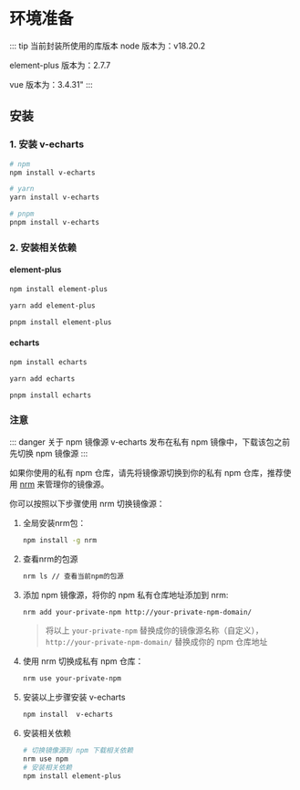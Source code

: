 # 环境准备

::: tip 当前封装所使用的库版本
node 版本为：v18.20.2

element-plus 版本为：2.7.7

vue 版本为：3.4.31"
:::

## 安装

### 1. 安装 v-echarts

```bash
# npm
npm install v-echarts
```

```bash
# yarn
yarn install v-echarts
```

```bash
# pnpm
pnpm install v-echarts
```

### 2. 安装相关依赖

#### element-plus

```bash
npm install element-plus
```

```bash
yarn add element-plus
```

```bash
pnpm install element-plus
```

#### echarts

```bash
npm install echarts
```

```bash
yarn add echarts
```

```bash
pnpm install echarts
```

### 注意

::: danger 关于 npm 镜像源
v-echarts 发布在私有 npm 镜像中，下载该包之前先切换 npm 镜像源
:::

如果你使用的私有 npm 仓库，请先将镜像源切换到你的私有 npm 仓库，推荐使用 [nrm](https://www.npmjs.com/package/nrm)  来管理你的镜像源。

你可以按照以下步骤使用 nrm 切换镜像源：

1. 全局安装nrm包：

   ```bash
   npm install -g nrm
   ```

2. 查看nrm的包源

   ```bash
   nrm ls // 查看当前npm的包源
   ```

3. 添加 npm 镜像源，将你的 npm 私有仓库地址添加到 nrm:

   ```bash
   nrm add your-private-npm http://your-private-npm-domain/
   ```

   > 将以上 `your-private-npm` 替换成你的镜像源名称（自定义），`http://your-private-npm-domain/` 替换成你的 npm 仓库地址

4. 使用 nrm 切换成私有 npm 仓库：

   ```bash
   nrm use your-private-npm
   ```

5. 安装以上步骤安装 v-echarts

   ```bash
   npm install  v-echarts
   ```

6. 安装相关依赖

   ```bash
   # 切换镜像源到 npm 下载相关依赖
   nrm use npm
   # 安装相关依赖
   npm install element-plus
   ```

   
